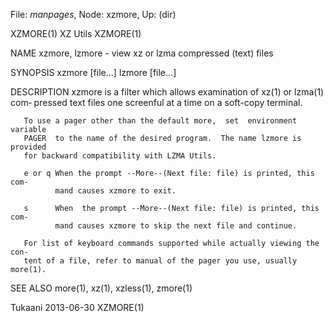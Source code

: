 File: *manpages*,  Node: xzmore,  Up: (dir)

XZMORE(1)                          XZ Utils                          XZMORE(1)



NAME
       xzmore, lzmore - view xz or lzma compressed (text) files

SYNOPSIS
       xzmore [file...]
       lzmore [file...]

DESCRIPTION
       xzmore  is  a  filter which allows examination of xz(1) or lzma(1) com‐
       pressed text files one screenful at a time on a soft-copy terminal.

       To use a pager other than the default more,  set  environment  variable
       PAGER  to the name of the desired program.  The name lzmore is provided
       for backward compatibility with LZMA Utils.

       e or q When the prompt --More--(Next file: file) is printed, this  com‐
              mand causes xzmore to exit.

       s      When  the prompt --More--(Next file: file) is printed, this com‐
              mand causes xzmore to skip the next file and continue.

       For list of keyboard commands supported while actually viewing the con‐
       tent of a file, refer to manual of the pager you use, usually more(1).

SEE ALSO
       more(1), xz(1), xzless(1), zmore(1)



Tukaani                           2013-06-30                         XZMORE(1)
